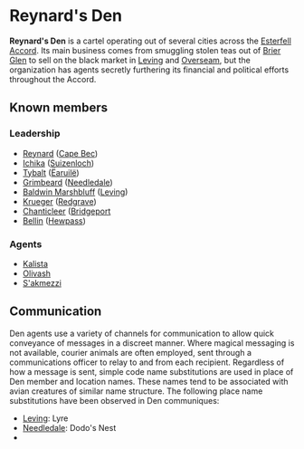 # Reynard's Den

**Reynard's Den** is a cartel operating out of several cities across the [Esterfell Accord](../../societies/esterfell-accord). Its main business comes from smuggling stolen teas out of [Brier Glen](../../societies/esterfell-accord/brier-glen) to sell on the black market in [Leving](../../societies/esterfell-accord/leving) and [Overseam](../../societies/esterfell-accord/overseam), but the organization has agents secretly furthering its financial and political efforts throughout the Accord.

## Known members

### Leadership

- [Reynard](../../societies/esterfell-accord/citizenry/reynard) ([Cape Bec](../../societies/esterfell-accord/cape-bec))
- [Ichika](../../societies/esterfell-accord/citizenry/ichika) ([Suizenloch](../../societies/esterfell-accord/suizenloch))
- [Tybalt](../../societies/esterfell-accord/citizenry/tybalt) ([Ëaruilë](../../societies/esterfell-accord/earuile))
- [Grimbeard](../../societies/esterfell-accord/citizenry/grimbeard) ([Needledale](../../societies/esterfell-accord/needledale))
- [Baldwin Marshbluff](../../societies/esterfell-accord/citizenry/baldwin-marshbluff) ([Leving](../../societies/esterfell-accord/leving))
- [Krueger](../../societies/esterfell-accord/citizenry/krueger) ([Redgrave](../../societies/esterfell-accord/redgrave))
- [Chanticleer](../../societies/esterfell-accord/citizenry/chanticleer) ([Bridgeport](../../societies/esterfell-accord/bridgeport)
- [Bellin](../../societies/esterfell-accord/citizenry/bellin) ([Hewpass](../../societies/esterfell-accord/hewpass))

### Agents

- [Kalista](../../societies/esterfell-accord/citizenry/kalista)
- [Olivash](../../societies/esterfell-accord/citizenry/olivash)
- [S'akmezzi](../../societies/esterfell-accord/citizenry/sakmezzi)

## Communication

Den agents use a variety of channels for communication to allow quick conveyance of messages in a discreet manner. Where magical messaging is not available, courier animals are often employed, sent through a communications officer to relay to and from each recipient. Regardless of how a message is sent, simple code name substitutions are used in place of Den member and location names. These names tend to be associated with avian creatures of similar name structure. The following place name substitutions have been observed in Den communiques:

- [Leving](../../societies/esterfell-accord/leving): Lyre
- [Needledale](../../societies/esterfell-accord/needledale): Dodo's Nest
- 
